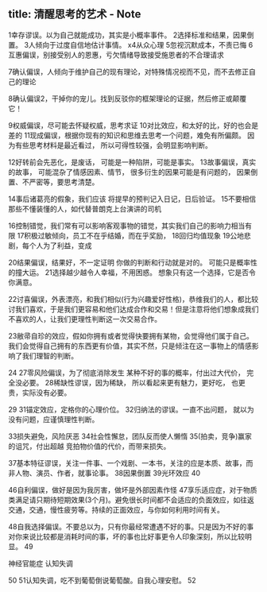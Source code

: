 title: 清醒思考的艺术 - Note
---

1幸存谬误。以为自己就能成功，其实是小概率事件。
2选择标准和结果，因果倒置。
3人倾向于过度自信地估计事情。
x4从众心理
5忽视沉默成本，不责已悔
6互惠偏误，别接受别人的恩惠，亏欠情绪导致接受施恩者的不合理请求

7确认偏误，人倾向于维护自己的现有理论，对特殊情况视而不见，而不去修正自己的理论

8确认偏误2，干掉你的宠儿。找到反驳你的框架理论的证据，然后修正或颠覆它！

9权威偏误，尽可能去怀疑权威，思考求证
10对比效应，和太好的比，好的也会是差的
11现成偏误，根据你现有的知识和思维去思考一个问题，难免有所偏颇。
因为有些思考材料是最近看过，
所以可得性较强，会明显影响判断。

12好转前会先恶化，是废话，
可能是一种陷阱，可能是事实。
13故事偏误，真实的故事，
可能混杂了情感因素、情节，
很多衍生的因果可能是有问题的，
因果倒置、不严密等，要思考清楚。

14事后诸葛亮的假象，我们应该
将提早的预判记入日记，日后验证。
15不要相信那些不懂装懂的人，如代替普朗克上台演讲的司机

16控制错觉，我们常有可以影响客观事物的错觉，其实我们自己的影响力相当有限
17积极过敏倾向，员工不在乎结婚，而在乎奖励，
18回归均值现象
19公地悲剧，每个人为了利益，变成

20结果偏误，结果好，不一定证明
你做的判断和行动就是对的。
可能只是概率性的撞大运。
21选择越少越令人幸福，不用困惑。
想象只有这一个选择，它是否令你满意。

22讨喜偏误，外表漂亮，和我们相似(行为兴趣爱好性格)，恭维我们的人，都比较讨我们喜欢，于是我们更容易和他们达成合作和交易！但是注意将他们想象成我们不喜欢的人，让我们更理性判断这一次交易合作。

23敝帚自珍的效应，假如你拥有或者觉得快要拥有某物，会觉得他们属于自己。我们会觉得自己拥有的东西更有价值，其实不然，只是倾注在这一事物上的情感影响了我们理智的判断。

24
27零风险偏误，为了彻底消除发生
某种不好的事的概率，付出过大代价，
完全没必要。
28稀缺性谬误，因为稀缺，
所以看起来更有魅力，更好吃，
也更贵，实际没有必要。

29
31锚定效应，定格你的心理价位。
32归纳法的谬误。一直不出问题，
就以为没有问题，应谨慎理性判断。

33损失避免，风险厌恶
34社会性懈怠，团队反而使人懒惰
35(拍卖，竞争)赢家的诅咒，付出超越
竞拍物价值的代价，而带来损失。

37基本特征谬误，关注一件事、一个戏剧、一本书，关注的应是本质、故事，而非人物、演员、作者，就事论事。
38因果倒置
39光环效应
40

46自利偏误，做好是因为我厉害，做坏是外部因素作怪
47享乐适应症，对于物质类满足请只期待短期效果(3个月)。避免很长时间都不会适应的负面效应，如往返交通，交通，慢性疲劳等。持续的正面效应，与你如何利用时间有关。

48自我选择偏误。不要总以为，只有你最经常遭遇不好的事。只是因为不好的事对你来说比较都是消耗时间的事，坏的事也比好事更令人印象深刻，所以比较明显。
49

神经官能症
认知失调

50
51认知失调，吃不到葡萄倒说葡萄酸。自我心理安慰。
52
